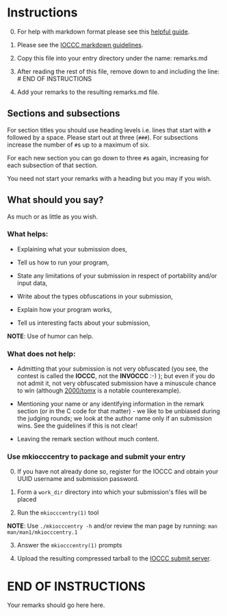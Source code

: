 # Instructions

0.  For help with markdown format please see this [helpful guide](https://www.markdownguide.org/basic-syntax/).

1.  Please see the [IOCCC markdown guidelines](https://ioccc-src.github.io/temp-test-ioccc/markdown.html).

2.  Copy this file into your entry directory under the name: remarks.md

3.  After reading the rest of this file, remove down to and including the line: # END OF INSTRUCTIONS

4.  Add your remarks to the resulting remarks.md file.


## Sections and subsections

For section titles you should use heading levels i.e. lines that start with `#`
followed by a space. Please start out at three (`###`). For subsections increase
the number of `#`s up to a maximum of six.

For each new section you can go down to three `#`s again, increasing for each
subsection of that section.

You need not start your remarks with a heading but you may if you wish.


## What should you say?

As much or as little as you wish.


### What helps:

- Explaining what your submission does,

- Tell us how to run your program,

- State any limitations of your submission in respect of portability and/or input data,

- Write about the types obfuscations in your submission,

- Explain how your program works,

- Tell us interesting facts about your submission,

**NOTE**: Use of humor can help.


### What does not help:

- Admitting that your submission is not very obfuscated (you see, the contest is
called the **IOCCC**, not the **INVOCCC** :-) ); but even if you do not admit
it, not very obfuscated submission have a minuscule chance to win (although
[2000/tomx](https://github.com/ioccc-src/temp-test-ioccc/tree/master/years.html#2000_tomx)
is a notable counterexample).

- Mentioning your name or any identifying information in the remark section (or
in the C code for that matter) - we like to be unbiased during the judging
rounds; we look at the author name only if an submission wins. See the guidelines if
this is not clear!

- Leaving the remark section without much content.


### Use mkiocccentry to package and submit your entry

0. If you have not already done so, register for the IOCCC and obtain your UUID username and submission password.

1. Form a `work_dir` directory into which your submission's files will be placed

2. Run the `mkiocccentry(1)` tool

**NOTE**: Use `./mkiocccentry -h` and/or review the man page by running: `man man/man1/mkiocccentry.1`

3. Answer the `mkiocccentry(1)` prompts

4. Upload the resulting compressed tarball to the [IOCCC submit server](https://submit.ioccc.org).


# END OF INSTRUCTIONS

Your remarks should go here here.
